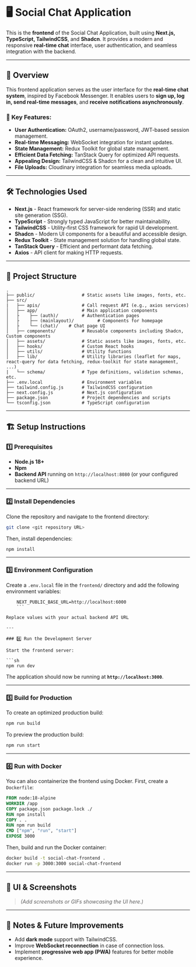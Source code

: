 # 🖥️ Social Chat Application

This is the **frontend** of the Social Chat Application, built using **Next.js, TypeScript, TailwindCSS**, and **Shadcn**. It provides a modern and responsive **real-time chat** interface, user authentication, and seamless integration with the backend.

---

## 🚀 Overview

This frontend application serves as the user interface for the **real-time chat system**, inspired by Facebook Messenger. It enables users to **sign up, log in, send real-time messages**, and **receive notifications asynchronously**.

### 🔑 Key Features:

-   **User Authentication:** OAuth2, username/password, JWT-based session management.
-   **Real-time Messaging:** WebSocket integration for instant updates.
-   **State Management:** Redux Toolkit for global state management.
-   **Efficient Data Fetching:** TanStack Query for optimized API requests.
-   **Appealing Design:** TailwindCSS & Shadcn for a clean and intuitive UI.
-   **File Uploads:** Cloudinary integration for seamless media uploads.

---

## 🛠 Technologies Used

-   **Next.js** - React framework for server-side rendering (SSR) and static site generation (SSG).
-   **TypeScript** - Strongly typed JavaScript for better maintainability.
-   **TailwindCSS** - Utility-first CSS framework for rapid UI development.
-   **Shadcn** - Modern UI components for a beautiful and accessible design.
-   **Redux Toolkit** - State management solution for handling global state.
-   **TanStack Query** - Efficient and performant data fetching.
-   **Axios** - API client for making HTTP requests.

---

## 📂 Project Structure

```
.
├── public/                  # Static assets like images, fonts, etc.
├── src/
|   ├── apis/                # Call request API (e.g., axios services)
│   ├── app/                 # Main application components
│   ├    ├── (auth)/         # Authentication pages
│   ├    ├── (mainlayout)/         # Components for homepage
│   ├    └── (chat)/    # Chat page UI
│   ├── components/          # Reusable components including Shadcn, Custom components
│   ├── assets/              # Static assets like images, fonts, etc.
│   ├── hooks/               # Custom React hooks
│   ├── utils/               # Utility functions
│   ├── lib/                 # Utility libraries (leaflet for maps, react-query for data fetching, redux-toolkit for state management, ...)
|   └── schema/              # Type definitions, validation schemas, etc.
├── .env.local               # Environment variables
├── tailwind.config.js       # TailwindCSS configuration
├── next.config.js           # Next.js configuration
├── package.json             # Project dependencies and scripts
└── tsconfig.json            # TypeScript configuration
```

---

## 🏗️ Setup Instructions

### 1️⃣ Prerequisites

-   **Node.js 18+**
-   **Npm**
-   **Backend API** running on `http://localhost:8080` (or your configured backend URL)

---

### 2️⃣ Install Dependencies

Clone the repository and navigate to the frontend directory:

```sh
git clone <git repository URL>
```

Then, install dependencies:

```sh
npm install
```

---

### 3️⃣ Environment Configuration

Create a `.env.local` file in the `frontend/` directory and add the following environment variables:

````env
    NEXT_PUBLIC_BASE_URL=http://localhost:6000
    ```

Replace values with your actual backend API URL

---

### 4️⃣ Run the Development Server

Start the frontend server:

```sh
npm run dev
````

The application should now be running at **`http://localhost:3000`**.

---

### 5️⃣ Build for Production

To create an optimized production build:

```sh
npm run build
```

To preview the production build:

```sh
npm run start
```

---

### 6️⃣ Run with Docker

You can also containerize the frontend using Docker. First, create a `Dockerfile`:

```dockerfile
FROM node:18-alpine
WORKDIR /app
COPY package.json package.lock ./
RUN npm install
COPY . .
RUN npm run build
CMD ["npm", "run", "start"]
EXPOSE 3000
```

Then, build and run the Docker container:

```sh
docker build -t social-chat-frontend .
docker run -p 3000:3000 social-chat-frontend
```

---

## 🎨 UI & Screenshots

> _(Add screenshots or GIFs showcasing the UI here.)_

---

## 📌 Notes & Future Improvements

-   Add **dark mode** support with TailwindCSS.
-   Improve **WebSocket reconnection** in case of connection loss.
-   Implement **progressive web app (PWA)** features for better mobile experience.
